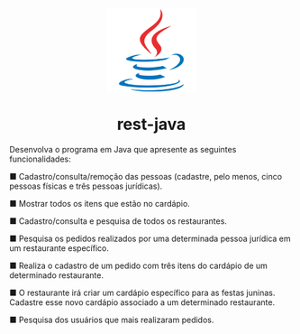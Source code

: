 <div style="display: inline_block" align="center"><br>
  <img align="center" alt="Rafa-Java" height="150" width="160" src="https://raw.githubusercontent.com/devicons/devicon/master/icons/java/java-original.svg">
</div>
<h1 align="center">rest-java</h1>

Desenvolva o programa em Java que apresente as seguintes funcionalidades:

■ Cadastro/consulta/remoção das pessoas (cadastre, pelo menos, cinco pessoas físicas e três pessoas jurídicas).

■ Mostrar todos os itens que estão no cardápio.

■ Cadastro/consulta e pesquisa de todos os restaurantes.

■ Pesquisa os pedidos realizados por uma determinada pessoa jurídica em um restaurante específico.

■ Realiza o cadastro de um pedido com três itens do cardápio de um determinado restaurante.

■ O restaurante irá criar um cardápio específico para as festas juninas. Cadastre esse novo cardápio associado a um determinado restaurante.

■ Pesquisa dos usuários que mais realizaram pedidos.
